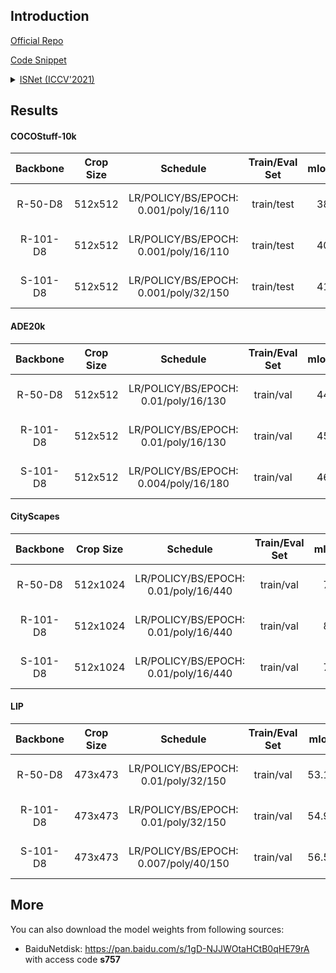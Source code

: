 ## Introduction

<a href="https://github.com/SegmentationBLWX/sssegmentation">Official Repo</a>

<a href="https://github.com/SegmentationBLWX/sssegmentation/blob/main/ssseg/modules/models/segmentors/isnet/isnet.py">Code Snippet</a>

<details>
<summary align="left"><a href="https://arxiv.org/pdf/2108.12382.pdf">ISNet (ICCV'2021)</a></summary>

```latex
@inproceedings{jin2021isnet,
    title={ISNet: Integrate Image-Level and Semantic-Level Context for Semantic Segmentation},
    author={Jin, Zhenchao and Liu, Bin and Chu, Qi and Yu, Nenghai},
    booktitle={Proceedings of the IEEE/CVF International Conference on Computer Vision},
    pages={7189--7198},
    year={2021}
}
```

</details>


## Results

#### COCOStuff-10k
| Backbone  | Crop Size  | Schedule                              | Train/Eval Set  | mIoU/mIoU(ms+flip)   | Download                                                                                                                                                                                                                                                                                                                                                                                                            |
| :-:       | :-:        | :-:                                   | :-:             | :-:                  | :-:                                                                                                                                                                                                                                                                                                                                                                                                                 |
| R-50-D8   | 512x512    | LR/POLICY/BS/EPOCH: 0.001/poly/16/110 | train/test      | 38.06%/40.16%        | [cfg](https://raw.githubusercontent.com/SegmentationBLWX/sssegmentation/main/ssseg/configs/isnet/isnet_resnet50os8_cocostuff10k.py) &#124; [model](https://github.com/SegmentationBLWX/modelstore/releases/download/ssseg_isnet/isnet_resnet50os8_cocostuff10k_train.pth) &#124; [log](https://github.com/SegmentationBLWX/modelstore/releases/download/ssseg_isnet/isnet_resnet50os8_cocostuff10k_train.log)       |
| R-101-D8  | 512x512    | LR/POLICY/BS/EPOCH: 0.001/poly/16/110 | train/test      | 40.53%/41.60%        | [cfg](https://raw.githubusercontent.com/SegmentationBLWX/sssegmentation/main/ssseg/configs/isnet/isnet_resnet101os8_cocostuff10k.py) &#124; [model](https://github.com/SegmentationBLWX/modelstore/releases/download/ssseg_isnet/isnet_resnet101os8_cocostuff10k_train.pth) &#124; [log](https://github.com/SegmentationBLWX/modelstore/releases/download/ssseg_isnet/isnet_resnet101os8_cocostuff10k_train.log)    |
| S-101-D8  | 512x512    | LR/POLICY/BS/EPOCH: 0.001/poly/32/150 | train/test      | 41.55%/42.08%        | [cfg](https://raw.githubusercontent.com/SegmentationBLWX/sssegmentation/main/ssseg/configs/isnet/isnet_resnest101os8_cocostuff10k.py) &#124; [model](https://github.com/SegmentationBLWX/modelstore/releases/download/ssseg_isnet/isnet_resnest101os8_cocostuff10k_train.pth) &#124; [log](https://github.com/SegmentationBLWX/modelstore/releases/download/ssseg_isnet/isnet_resnest101os8_cocostuff10k_train.log) |

#### ADE20k
| Backbone  | Crop Size  | Schedule                              | Train/Eval Set  | mIoU/mIoU(ms+flip)   | Download                                                                                                                                                                                                                                                                                                                                                                                          |
| :-:       | :-:        | :-:                                   | :-:             | :-:                  | :-:                                                                                                                                                                                                                                                                                                                                                                                               |
| R-50-D8   | 512x512    | LR/POLICY/BS/EPOCH: 0.01/poly/16/130  | train/val       | 44.22%/45.04%        | [cfg](https://raw.githubusercontent.com/SegmentationBLWX/sssegmentation/main/ssseg/configs/isnet/isnet_resnet50os8_ade20k.py) &#124; [model](https://github.com/SegmentationBLWX/modelstore/releases/download/ssseg_isnet/isnet_resnet50os8_ade20k_train.pth) &#124; [log](https://github.com/SegmentationBLWX/modelstore/releases/download/ssseg_isnet/isnet_resnet50os8_ade20k_train.log)       |
| R-101-D8  | 512x512    | LR/POLICY/BS/EPOCH: 0.01/poly/16/130  | train/val       | 45.92%/47.31%        | [cfg](https://raw.githubusercontent.com/SegmentationBLWX/sssegmentation/main/ssseg/configs/isnet/isnet_resnet101os8_ade20k.py) &#124; [model](https://github.com/SegmentationBLWX/modelstore/releases/download/ssseg_isnet/isnet_resnet101os8_ade20k_train.pth) &#124; [log](https://github.com/SegmentationBLWX/modelstore/releases/download/ssseg_isnet/isnet_resnet101os8_ade20k_train.log)    |
| S-101-D8  | 512x512    | LR/POLICY/BS/EPOCH: 0.004/poly/16/180 | train/val       | 46.65%/47.55%        | [cfg](https://raw.githubusercontent.com/SegmentationBLWX/sssegmentation/main/ssseg/configs/isnet/isnet_resnest101os8_ade20k.py) &#124; [model](https://github.com/SegmentationBLWX/modelstore/releases/download/ssseg_isnet/isnet_resnest101os8_ade20k_train.pth) &#124; [log](https://github.com/SegmentationBLWX/modelstore/releases/download/ssseg_isnet/isnet_resnest101os8_ade20k_train.log) |

#### CityScapes
| Backbone  | Crop Size  | Schedule                              | Train/Eval Set  | mIoU/mIoU(ms+flip)   | Download                                                                                                                                                                                                                                                                                                                                                                                                      |
| :-:       | :-:        | :-:                                   | :-:             | :-:                  | :-:                                                                                                                                                                                                                                                                                                                                                                                                           |
| R-50-D8   | 512x1024   | LR/POLICY/BS/EPOCH: 0.01/poly/16/440  | train/val       | 79.32%/80.88%        | [cfg](https://raw.githubusercontent.com/SegmentationBLWX/sssegmentation/main/ssseg/configs/isnet/isnet_resnet50os8_cityscapes.py) &#124; [model](https://github.com/SegmentationBLWX/modelstore/releases/download/ssseg_isnet/isnet_resnet50os8_cityscapes_train.pth) &#124; [log](https://github.com/SegmentationBLWX/modelstore/releases/download/ssseg_isnet/isnet_resnet50os8_cityscapes_train.log)       |
| R-101-D8  | 512x1024   | LR/POLICY/BS/EPOCH: 0.01/poly/16/440  | train/val       | 80.56%/81.98%        | [cfg](https://raw.githubusercontent.com/SegmentationBLWX/sssegmentation/main/ssseg/configs/isnet/isnet_resnet101os8_cityscapes.py) &#124; [model](https://github.com/SegmentationBLWX/modelstore/releases/download/ssseg_isnet/isnet_resnet101os8_cityscapes_train.pth) &#124; [log](https://github.com/SegmentationBLWX/modelstore/releases/download/ssseg_isnet/isnet_resnet101os8_cityscapes_train.log)    |
| S-101-D8  | 512x1024   | LR/POLICY/BS/EPOCH: 0.01/poly/16/440  | train/val       | 78.78%/81.30%        | [cfg](https://raw.githubusercontent.com/SegmentationBLWX/sssegmentation/main/ssseg/configs/isnet/isnet_resnest101os8_cityscapes.py) &#124; [model](https://github.com/SegmentationBLWX/modelstore/releases/download/ssseg_isnet/isnet_resnest101os8_cityscapes_train.pth) &#124; [log](https://github.com/SegmentationBLWX/modelstore/releases/download/ssseg_isnet/isnet_resnest101os8_cityscapes_train.log) |

#### LIP
| Backbone  | Crop Size  | Schedule                              | Train/Eval Set  | mIoU/mIoU(flip)      | Download                                                                                                                                                                                                                                                                                                                                                                                 |
| :-:       | :-:        | :-:                                   | :-:             | :-:                  | :-:                                                                                                                                                                                                                                                                                                                                                                                      |
| R-50-D8   | 473x473    | LR/POLICY/BS/EPOCH: 0.01/poly/32/150  | train/val       | 53.14%/53.41%        | [cfg](https://raw.githubusercontent.com/SegmentationBLWX/sssegmentation/main/ssseg/configs/isnet/isnet_resnet50os8_lip.py) &#124; [model](https://github.com/SegmentationBLWX/modelstore/releases/download/ssseg_isnet/isnet_resnet50os8_lip_train.pth) &#124; [log](https://github.com/SegmentationBLWX/modelstore/releases/download/ssseg_isnet/isnet_resnet50os8_lip_train.log)       |
| R-101-D8  | 473x473    | LR/POLICY/BS/EPOCH: 0.01/poly/32/150  | train/val       | 54.96%/55.41%        | [cfg](https://raw.githubusercontent.com/SegmentationBLWX/sssegmentation/main/ssseg/configs/isnet/isnet_resnet101os8_lip.py) &#124; [model](https://github.com/SegmentationBLWX/modelstore/releases/download/ssseg_isnet/isnet_resnet101os8_lip_train.pth) &#124; [log](https://github.com/SegmentationBLWX/modelstore/releases/download/ssseg_isnet/isnet_resnet101os8_lip_train.log)    |
| S-101-D8  | 473x473    | LR/POLICY/BS/EPOCH: 0.007/poly/40/150 | train/val       | 56.52%/56.81%        | [cfg](https://raw.githubusercontent.com/SegmentationBLWX/sssegmentation/main/ssseg/configs/isnet/isnet_resnest101os8_lip.py) &#124; [model](https://github.com/SegmentationBLWX/modelstore/releases/download/ssseg_isnet/isnet_resnest101os8_lip_train.pth) &#124; [log](https://github.com/SegmentationBLWX/modelstore/releases/download/ssseg_isnet/isnet_resnest101os8_lip_train.log) |


## More
You can also download the model weights from following sources:
- BaiduNetdisk: https://pan.baidu.com/s/1gD-NJJWOtaHCtB0qHE79rA with access code **s757**